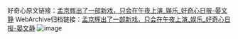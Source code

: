 好奇心原文链接：[孟京辉出了一部新戏，只会在午夜上演_娱乐_好奇心日报-晏文静](https://www.qdaily.com/articles/7933.html)
WebArchive归档链接：[孟京辉出了一部新戏，只会在午夜上演_娱乐_好奇心日报-晏文静](http://web.archive.org/web/20190623173140/https://www.qdaily.com/articles/7933.html)
![image](http://ww3.sinaimg.cn/large/007d5XDply1g3wk4p3utkj30u02yfb0l)